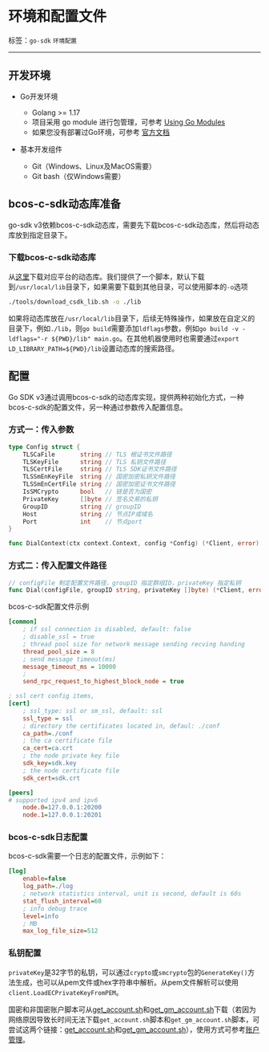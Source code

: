# 环境和配置文件

标签：``go-sdk`` ``环境配置``

----

## 开发环境

- Go开发环境

  - Golang >= 1.17
  - 项目采用 go module 进行包管理，可参考 [Using Go Modules](https://blog.golang.org/using-go-modules)
  - 如果您没有部署过Go环境，可参考 [官方文档](https://golang.org/doc/)

- 基本开发组件

  - Git（Windows、Linux及MacOS需要）
  - Git bash（仅Windows需要）

## bcos-c-sdk动态库准备

go-sdk v3依赖bcos-c-sdk动态库，需要先下载bcos-c-sdk动态库，然后将动态库放到指定目录下。

### 下载bcos-c-sdk动态库

从[这里](https://github.com/FISCO-BCOS/bcos-c-sdk/releases/tag/v3.3.0)下载对应平台的动态库。我们提供了一个脚本，默认下载到`/usr/local/lib`目录下，如果需要下载到其他目录，可以使用脚本的`-o`选项

```bash
./tools/download_csdk_lib.sh -o ./lib
```

如果将动态库放在`/usr/local/lib`目录下，后续无特殊操作，如果放在自定义的目录下，例如`./lib`，则`go build`需要添加`ldflags`参数，例如`go build -v -ldflags="-r ${PWD}/lib" main.go`。在其他机器使用时也需要通过`export LD_LIBRARY_PATH=${PWD}/lib`设置动态库的搜索路径。

## 配置

Go SDK v3通过调用bcos-c-sdk的动态库实现，提供两种初始化方式，一种bcos-c-sdk的配置文件，另一种通过参数传入配置信息。

### 方式一：传入参数

```go
type Config struct {
    TLSCaFile       string // TLS 根证书文件路径
    TLSKeyFile      string // TLS 私钥文件路径
    TLSCertFile     string // TLS SDK证书文件路径
    TLSSmEnKeyFile  string // 国密加密私钥文件路径
    TLSSmEnCertFile string // 国密加密证书文件路径
    IsSMCrypto      bool   // 链是否为国密
    PrivateKey      []byte // 签名交易的私钥
    GroupID         string // groupID
    Host            string // 节点IP或域名
    Port            int    // 节点port
}

func DialContext(ctx context.Context, config *Config) (*Client, error)
```

### 方式二：传入配置文件路径

```go
// configFile 制定配置文件路径，groupID 指定群组ID，privateKey 指定私钥
func Dial(configFile, groupID string, privateKey []byte) (*Client, error)
```

bcos-c-sdk配置文件示例

```ini
[common]
    ; if ssl connection is disabled, default: false
    ; disable_ssl = true
    ; thread pool size for network message sending recving handing
    thread_pool_size = 8
    ; send message timeout(ms)
    message_timeout_ms = 10000
    ;
    send_rpc_request_to_highest_block_node = true

; ssl cert config items,
[cert]
    ; ssl_type: ssl or sm_ssl, default: ssl
    ssl_type = ssl
    ; directory the certificates located in, defaul: ./conf
    ca_path=./conf
    ; the ca certificate file
    ca_cert=ca.crt
    ; the node private key file
    sdk_key=sdk.key
    ; the node certificate file
    sdk_cert=sdk.crt

[peers]
# supported ipv4 and ipv6
    node.0=127.0.0.1:20200
    node.1=127.0.0.1:20201
```

### bcos-c-sdk日志配置

bcos-c-sdk需要一个日志的配置文件，示例如下：

```ini
[log]
    enable=false
    log_path=./log
    ; network statistics interval, unit is second, default is 60s
    stat_flush_interval=60
    ; info debug trace
    level=info
    ; MB
    max_log_file_size=512
```

### 私钥配置

`privateKey`是32字节的私钥，可以通过`crypto`或`smcrypto`包的`GenerateKey()`方法生成，也可以从pem文件或hex字符串中解析。从pem文件解析可以使用`client.LoadECPrivateKeyFromPEM`。

国密和非国密账户脚本可从[get_account.sh](https://github.com/FISCO-BCOS/console/blob/master-2.0/tools/get_account.sh)和[get_gm_account.sh](https://github.com/FISCO-BCOS/console/blob/master-2.0/tools/get_gm_account.sh)下载（若因为网络原因导致长时间无法下载`get_account.sh`脚本和`get_gm_account.sh`脚本，可尝试这两个链接：[get_account.sh](https://gitee.com/FISCO-BCOS/console/blob/master-2.0/tools/get_account.sh)和[get_gm_account.sh](https://gitee.com/FISCO-BCOS/console/blob/master-2.0/tools/get_gm_account.sh)），使用方式可参考[账户管理](https://fisco-bcos-documentation.readthedocs.io/zh_CN/latest/docs/manual/account.html)。
